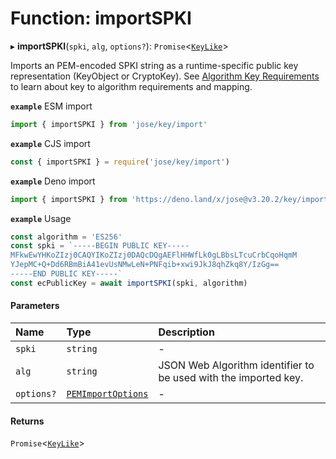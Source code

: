 # Function: importSPKI

▸ **importSPKI**(`spki`, `alg`, `options?`): `Promise`<[`KeyLike`](../types/types.KeyLike.md)\>

Imports an PEM-encoded SPKI string as a runtime-specific public key representation (KeyObject or CryptoKey).
See [Algorithm Key Requirements](https://github.com/panva/jose/issues/210) to learn about key to algorithm
requirements and mapping.

**`example`** ESM import
```js
import { importSPKI } from 'jose/key/import'
```

**`example`** CJS import
```js
const { importSPKI } = require('jose/key/import')
```

**`example`** Deno import
```js
import { importSPKI } from 'https://deno.land/x/jose@v3.20.2/key/import.ts'
```

**`example`** Usage
```js
const algorithm = 'ES256'
const spki = `-----BEGIN PUBLIC KEY-----
MFkwEwYHKoZIzj0CAQYIKoZIzj0DAQcDQgAEFlHHWfLk0gLBbsLTcuCrbCqoHqmM
YJepMC+Q+Dd6RBmBiA41evUsNMwLeN+PNFqib+xwi9JkJ8qhZkq8Y/IzGg==
-----END PUBLIC KEY-----`
const ecPublicKey = await importSPKI(spki, algorithm)
```

#### Parameters

| Name | Type | Description |
| :------ | :------ | :------ |
| `spki` | `string` | - |
| `alg` | `string` | JSON Web Algorithm identifier to be used with the imported key. |
| `options?` | [`PEMImportOptions`](../interfaces/key_import.PEMImportOptions.md) | - |

#### Returns

`Promise`<[`KeyLike`](../types/types.KeyLike.md)\>
